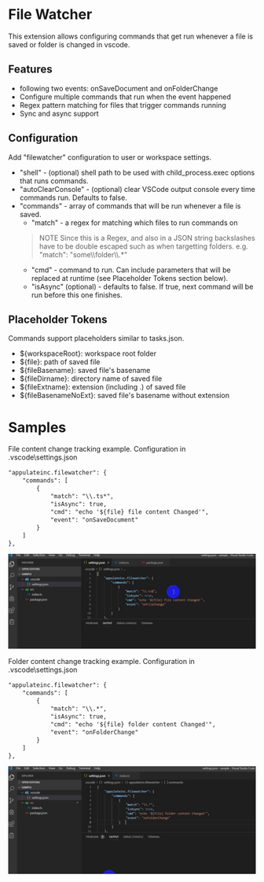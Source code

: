 # File Watcher

This extension allows configuring commands that get run whenever a file is saved or folder is changed in vscode.

## Features
* following two events: onSaveDocument and onFolderChange
* Configure multiple commands that run when the event happened
* Regex pattern matching for files that trigger commands running
* Sync and async support

## Configuration
Add "filewatcher" configuration to user or workspace settings.
* "shell" - (optional) shell path to be used with child_process.exec options that runs commands.
* "autoClearConsole" - (optional) clear VSCode output console every time commands run. Defaults to false.
* "commands" - array of commands that will be run whenever a file is saved.
  * "match" - a regex for matching which files to run commands on
  > NOTE Since this is a Regex, and also in a JSON string backslashes have to be double escaped such as when targetting folders. e.g. "match": "some\\\\folder\\\\.*"
  * "cmd" - command to run. Can include parameters that will be replaced at runtime (see Placeholder Tokens section below).
  * "isAsync" (optional) - defaults to false. If true, next command will be run before this one finishes.

## Placeholder Tokens
Commands support placeholders similar to tasks.json.

* ${workspaceRoot}: workspace root folder
* ${file}: path of saved file
* ${fileBasename}: saved file's basename
* ${fileDirname}: directory name of saved file
* ${fileExtname}: extension (including .) of saved file
* ${fileBasenameNoExt}: saved file's basename without extension

Samples
=========

File content change tracking example.
    Configuration in \.vscode\settings.json

    "appulateinc.filewatcher": {
		"commands": [
			{
				"match": "\\.ts*",
				"isAsync": true,
				"cmd": "echo '${file} file content Changed'",
				"event": "onSaveDocument"
			}		
		]
	},

![ screencast ](https://raw.githubusercontent.com/spostolsky/fileWatcher/master/icons/fileChange.gif)

Folder content change tracking example.
    Configuration in \.vscode\settings.json

    "appulateinc.filewatcher": {
		"commands": [
			{
				"match": "\\.*",
				"isAsync": true,
				"cmd": "echo '${file} folder content Changed'",
				"event": "onFolderChange"
			}		
		]
	},

![ screencast ](https://raw.githubusercontent.com/spostolsky/fileWatcher/master/icons/folderChange.gif)

